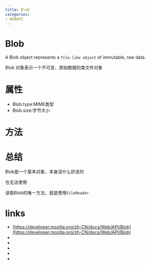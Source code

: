 ```yaml
---
title: Blob
categories: 
- WEBAPI
---
```


# Blob

A Blob object represents a `file-like object` of immutable, raw data.

Blob 对象表示一个不可变、原始数据的类文件对象

# 属性
- Blob.type:MIME类型
- Blob.size:字节大小

# 方法


# 总结
Blob是一个基本对象，本身没什么好说的

也无法使用

读取Blob的唯一方法，就是使用`FileReader`


# links

- [https://developer.mozilla.org/zh-CN/docs/Web/API/Blob](https://developer.mozilla.org/zh-CN/docs/Web/API/Blob)
- []()
- []()
- []()
- []()
- []()